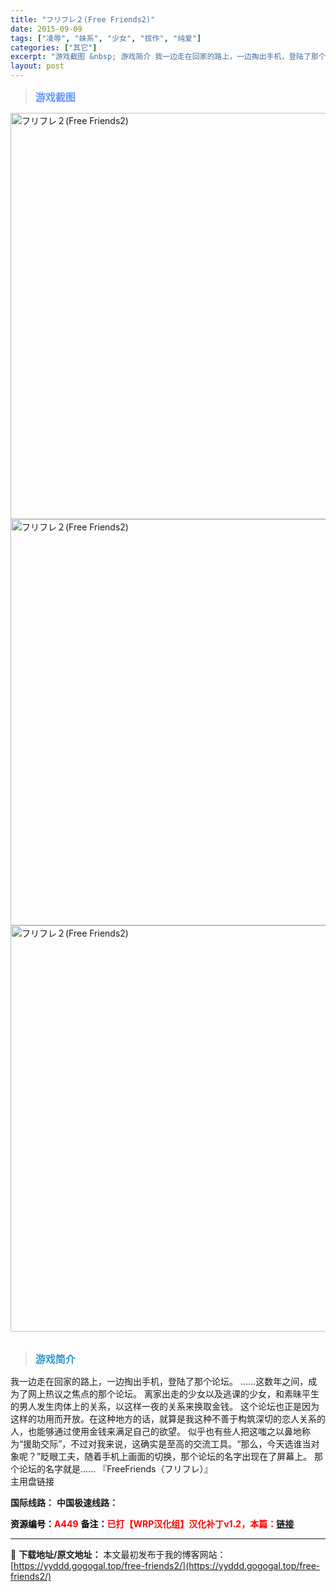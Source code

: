```yaml
---
title: "フリフレ２(Free Friends2)"
date: 2015-09-09
tags: ["凌辱", "妹系", "少女", "拔作", "纯爱"]
categories: ["其它"]
excerpt: "游戏截图 &nbsp; 游戏简介 我一边走在回家的路上，一边掏出手机，登陆了那个论坛。 ……这数年之间，成为了网上热议之焦点的那个论坛。 离家出走的少女以及逃课的少女，和素昧平生的男人发生肉体上的关系，以这样一夜的关系来换取金钱。 这个论坛也正是因为这样的功用而开放。在这种地方的话，就算是我这种不善&hellip;"
layout: post
---
```


<div>
<blockquote><b><span style="font-size: 12pt; color: #6699ff;">游戏截图</span></b></blockquote>
<div><img title="点击放大" src="https://yyddd.gogogal.top/wp-content/uploads/2025/04/20250411_67f8b85c5e19a.webp" alt="フリフレ２(Free Friends2)" width="650" /></div>
<div><img title="点击放大" src="https://yyddd.gogogal.top/wp-content/uploads/2025/04/20250411_67f8b85d96f66.webp" alt="フリフレ２(Free Friends2)" width="650" /></div>
<div><img title="点击放大" src="https://yyddd.gogogal.top/wp-content/uploads/2025/04/20250411_67f8b860a04b2.webp" alt="フリフレ２(Free Friends2)" width="650" /></div>
&nbsp;
<blockquote><b><span style="font-size: 12pt; color: #3399cc;">游戏简介</span></b></blockquote>
<div>我一边走在回家的路上，一边掏出手机，登陆了那个论坛。
……这数年之间，成为了网上热议之焦点的那个论坛。
离家出走的少女以及逃课的少女，和素昧平生的男人发生肉体上的关系，以这样一夜的关系来换取金钱。
这个论坛也正是因为这样的功用而开放。在这种地方的话，就算是我这种不善于构筑深切的恋人关系的人，也能够通过使用金钱来满足自己的欲望。
似乎也有些人把这嗤之以鼻地称为“援助交际”，不过对我来说，这确实是至高的交流工具。“那么，今天选谁当对象呢？”眨眼工夫，随着手机上画面的切换，那个论坛的名字出现在了屏幕上。
那个论坛的名字就是……
『FreeFriends（フリフレ）』</div>
<div class="panel panel-primary">
<div class="panel-heading">主用盘链接</div>
<div class="panel-body">

<b>国际线路：</b>
<b>中国极速线路：</b>



</div>
<div class="panel-footer"><span style="color: #ff0000;"><b><span style="color: #000000;">资源编号：</span>A449</b></span>
<span style="color: #ff0000;"><b><span style="color: #000000;">备注：</span>已打【WRP汉化组】汉化补丁v1.2，本篇：<a href="https://yyddd.gogogal.top/%e3%83%95%e3%83%aa%e3%83%95%e3%83%ac-free-friends/" target="_blank" rel="noopener">链接</a></b></span></div>
</div>
</div>

---
📖 **下载地址/原文地址：** 本文最初发布于我的博客网站：[https://yyddd.gogogal.top/free-friends2/](https://yyddd.gogogal.top/free-friends2/)
